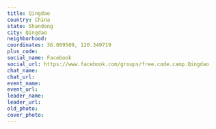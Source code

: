 ```yaml
---
title: Qingdao
country: China
state: Shandong
city: Qingdao
neighborhood: 
coordinates: 36.089509, 120.349719
plus_code:
social_name: Facebook
social_url: https://www.facebook.com/groups/free.code.camp.Qingdao
chat_name:
chat_url:
event_name:
event_url:
leader_name:
leader_url:
old_photo: 
cover_photo:
---
```

